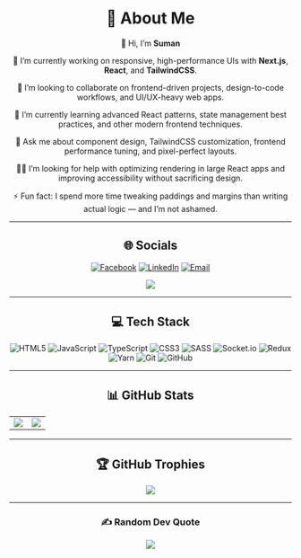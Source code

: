 <div align="center">

# 💫 About Me
👋 Hi, I’m **Suman**  

🔭 I’m currently working on responsive, high-performance UIs with **Next.js**, **React**, and **TailwindCSS**.  

🤝 I’m looking to collaborate on frontend-driven projects, design-to-code workflows, and UI/UX-heavy web apps.  

🌱 I’m currently learning advanced React patterns, state management best practices, and other modern frontend techniques.  

💬 Ask me about component design, TailwindCSS customization, frontend performance tuning, and pixel-perfect layouts.  

🙋‍♂️ I’m looking for help with optimizing rendering in large React apps and improving accessibility without sacrificing design.  

⚡ Fun fact: I spend more time tweaking paddings and margins than writing actual logic — and I’m not ashamed.

---

## 🌐 Socials
[![Facebook](https://img.shields.io/badge/Facebook-%231877F2.svg?logo=Facebook&logoColor=white)](https://www.facebook.com/arunbasnet57/) 
[![LinkedIn](https://img.shields.io/badge/LinkedIn-%230077B5.svg?logo=linkedin&logoColor=white)](https://www.linkedin.com/in/sumanbasnet44/) 
[![Email](https://img.shields.io/badge/Email-D14836?logo=gmail&logoColor=white)](mailto:arunbasnet54@gmail.com)

[![](https://visitcount.itsvg.in/api?id=Basnetsuman4&icon=6&color=0)](https://visitcount.itsvg.in)

---

## 💻 Tech Stack
![HTML5](https://img.shields.io/badge/html5-%23E34F26.svg?style=flat&logo=html5&logoColor=white) 
![JavaScript](https://img.shields.io/badge/javascript-%23323330.svg?style=flat&logo=javascript&logoColor=%23F7DF1E) 
![TypeScript](https://img.shields.io/badge/typescript-%23007ACC.svg?style=flat&logo=typescript&logoColor=white) 
![CSS3](https://img.shields.io/badge/css3-%231572B6.svg?style=flat&logo=css3&logoColor=white) 
![SASS](https://img.shields.io/badge/SASS-hotpink.svg?style=flat&logo=SASS&logoColor=white) 
![Socket.io](https://img.shields.io/badge/Socket.io-black?style=flat&logo=socket.io&badgeColor=010101) 
![Redux](https://img.shields.io/badge/redux-%23593d88.svg?style=flat&logo=redux&logoColor=white) 
![Yarn](https://img.shields.io/badge/yarn-%232C8EBB.svg?style=flat&logo=yarn&logoColor=white) 
![Git](https://img.shields.io/badge/git-%23F05033.svg?style=flat&logo=git&logoColor=white) 
![GitHub](https://img.shields.io/badge/github-%23121011.svg?style=flat&logo=github&logoColor=white)

---

## 📊 GitHub Stats
<table>
<tr>
<td><img src="https://github-readme-stats.vercel.app/api?username=Basnetsuman4&theme=tokyonight&hide_border=false&include_all_commits=true&count_private=true" /></td>
<td><img src="https://nirzak-streak-stats.vercel.app/?user=Basnetsuman4&theme=tokyonight&hide_border=false" /></td>
</tr>
</table>

---

## 🏆 GitHub Trophies
<img src="https://github-profile-trophy.vercel.app/?username=Basnetsuman4&theme=tokyonight&no-frame=false&no-bg=true&margin-w=4" />

---

### ✍️ Random Dev Quote
<img src="https://quotes-github-readme.vercel.app/api?type=horizontal&theme=tokyonight" />

</div>
